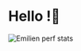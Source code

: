 # Hello !🥳

![Emilien perf stats](https://github-readme-stats.vercel.app/api?username=emidomenge&count_private=true)
